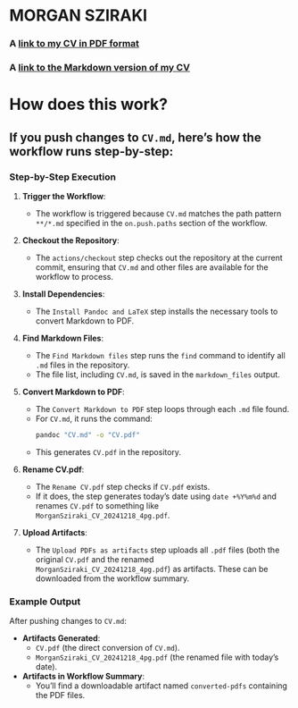 # MORGAN SZIRAKI

### A [link to my CV in PDF format](https://raw.githubusercontent.com/morganism/cv/master/MorganSziraki_CV_20240604_4pg.pdf)

### A [link to the Markdown version of my CV](https://github.com/morganism/cv/blob/master/CV.md)

# How does this work?

## If you push changes to `CV.md`, here’s how the workflow runs step-by-step:

### Step-by-Step Execution

1. **Trigger the Workflow**:
   - The workflow is triggered because `CV.md` matches the path pattern `**/*.md` specified in the `on.push.paths` section of the workflow.

2. **Checkout the Repository**:
   - The `actions/checkout` step checks out the repository at the current commit, ensuring that `CV.md` and other files are available for the workflow to process.

3. **Install Dependencies**:
   - The `Install Pandoc and LaTeX` step installs the necessary tools to convert Markdown to PDF.

4. **Find Markdown Files**:
   - The `Find Markdown files` step runs the `find` command to identify all `.md` files in the repository.
   - The file list, including `CV.md`, is saved in the `markdown_files` output.

5. **Convert Markdown to PDF**:
   - The `Convert Markdown to PDF` step loops through each `.md` file found.
   - For `CV.md`, it runs the command:
     ```bash
     pandoc "CV.md" -o "CV.pdf"
     ```
   - This generates `CV.pdf` in the repository.

6. **Rename CV.pdf**:
   - The `Rename CV.pdf` step checks if `CV.pdf` exists.
   - If it does, the step generates today’s date using `date +%Y%m%d` and renames `CV.pdf` to something like `MorganSziraki_CV_20241218_4pg.pdf`.

7. **Upload Artifacts**:
   - The `Upload PDFs as artifacts` step uploads all `.pdf` files (both the original `CV.pdf` and the renamed `MorganSziraki_CV_20241218_4pg.pdf`) as artifacts. These can be downloaded from the workflow summary.

### Example Output

After pushing changes to `CV.md`:
- **Artifacts Generated**:
  - `CV.pdf` (the direct conversion of `CV.md`).
  - `MorganSziraki_CV_20241218_4pg.pdf` (the renamed file with today’s date).
- **Artifacts in Workflow Summary**:
  - You’ll find a downloadable artifact named `converted-pdfs` containing the PDF files.
